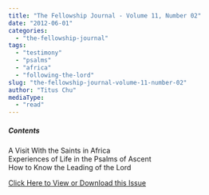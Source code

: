 ```yaml
---
title: "The Fellowship Journal - Volume 11, Number 02"
date: "2012-06-01"
categories: 
  - "the-fellowship-journal"
tags: 
  - "testimony"
  - "psalms"
  - "africa"
  - "following-the-lord"
slug: "the-fellowship-journal-volume-11-number-02"
author: "Titus Chu"
mediaType: 
  - "read"
---
```


##### Contents

A Visit With the Saints in Africa  
Experiences of Life in the Psalms of Ascent  
How to Know the Leading of the Lord

[Click Here to View or Download this Issue](/wp-content/uploads/fj-2012-06-vol-11-num-02.pdf)
